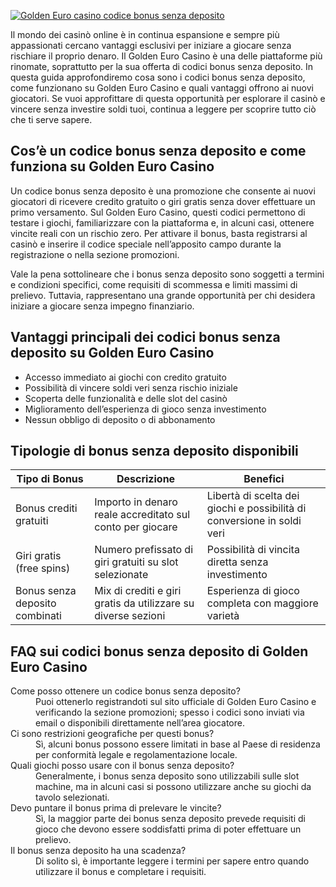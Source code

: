 [![Golden Euro casino codice bonus senza deposito](https://123-caf.pages.dev/gitsignup.png)](https://vrmoo.ru/Bt82HjjY)

<p>Il mondo dei casinò online è in continua espansione e sempre più appassionati cercano vantaggi esclusivi per iniziare a giocare senza rischiare il proprio denaro. Il Golden Euro Casino è una delle piattaforme più rinomate, soprattutto per la sua offerta di codici bonus senza deposito. In questa guida approfondiremo cosa sono i codici bonus senza deposito, come funzionano su Golden Euro Casino e quali vantaggi offrono ai nuovi giocatori. Se vuoi approfittare di questa opportunità per esplorare il casinò e vincere senza investire soldi tuoi, continua a leggere per scoprire tutto ciò che ti serve sapere.</p>  <h2>Cos’è un codice bonus senza deposito e come funziona su Golden Euro Casino</h2> <p>Un codice bonus senza deposito è una promozione che consente ai nuovi giocatori di ricevere credito gratuito o giri gratis senza dover effettuare un primo versamento. Sul Golden Euro Casino, questi codici permettono di testare i giochi, familiarizzare con la piattaforma e, in alcuni casi, ottenere vincite reali con un rischio zero. Per attivare il bonus, basta registrarsi al casinò e inserire il codice speciale nell’apposito campo durante la registrazione o nella sezione promozioni.</p> <p>Vale la pena sottolineare che i bonus senza deposito sono soggetti a termini e condizioni specifici, come requisiti di scommessa e limiti massimi di prelievo. Tuttavia, rappresentano una grande opportunità per chi desidera iniziare a giocare senza impegno finanziario.</p>  <h2>Vantaggi principali dei codici bonus senza deposito su Golden Euro Casino</h2> <ul> <li>Accesso immediato ai giochi con credito gratuito</li> <li>Possibilità di vincere soldi veri senza rischio iniziale</li> <li>Scoperta delle funzionalità e delle slot del casinò</li> <li>Miglioramento dell’esperienza di gioco senza investimento</li> <li>Nessun obbligo di deposito o di abbonamento</li> </ul>  <h2>Tipologie di bonus senza deposito disponibili</h2> <table> <thead> <tr> <th>Tipo di Bonus</th> <th>Descrizione</th> <th>Benefici</th> </tr> </thead> <tbody> <tr> <td>Bonus crediti gratuiti</td> <td>Importo in denaro reale accreditato sul conto per giocare</td> <td>Libertà di scelta dei giochi e possibilità di conversione in soldi veri</td> </tr> <tr> <td>Giri gratis (free spins)</td> <td>Numero prefissato di giri gratuiti su slot selezionate</td> <td>Possibilità di vincita diretta senza investimento</td> </tr> <tr> <td>Bonus senza deposito combinati</td> <td>Mix di crediti e giri gratis da utilizzare su diverse sezioni</td> <td>Esperienza di gioco completa con maggiore varietà</td> </tr> </tbody> </table>  <h2>FAQ sui codici bonus senza deposito di Golden Euro Casino</h2> <dl> <dt>Come posso ottenere un codice bonus senza deposito?</dt> <dd>Puoi ottenerlo registrandoti sul sito ufficiale di Golden Euro Casino e verificando la sezione promozioni; spesso i codici sono inviati via email o disponibili direttamente nell’area giocatore.</dd>  <dt>Ci sono restrizioni geografiche per questi bonus?</dt> <dd>Sì, alcuni bonus possono essere limitati in base al Paese di residenza per conformità legale e regolamentazione locale.</dd>  <dt>Quali giochi posso usare con il bonus senza deposito?</dt> <dd>Generalmente, i bonus senza deposito sono utilizzabili sulle slot machine, ma in alcuni casi si possono utilizzare anche su giochi da tavolo selezionati.</dd>  <dt>Devo puntare il bonus prima di prelevare le vincite?</dt> <dd>Sì, la maggior parte dei bonus senza deposito prevede requisiti di gioco che devono essere soddisfatti prima di poter effettuare un prelievo.</dd>  <dt>Il bonus senza deposito ha una scadenza?</dt> <dd>Di solito sì, è importante leggere i termini per sapere entro quando utilizzare il bonus e completare i requisiti.</dd> </dl>